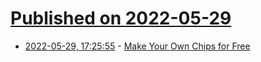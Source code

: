 # [Published on 2022-05-29](index.md)

* [2022-05-29, 17:25:55](https://news.ycombinator.com/item?id=31550900) - [Make Your Own Chips for Free](https://efabless.com/open_shuttle_program)
